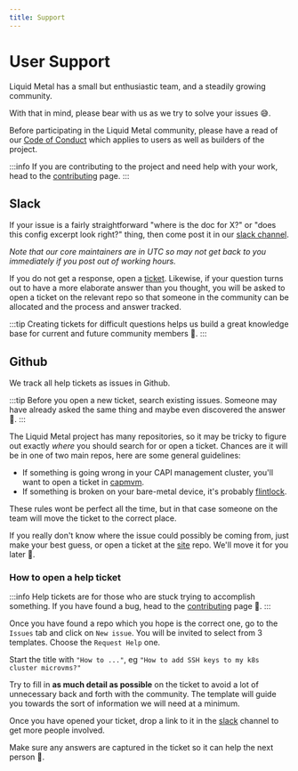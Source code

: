 ```yaml
---
title: Support
---
```


# User Support

Liquid Metal has a small but enthusiastic team, and a steadily growing community.

With that in mind, please bear with us as we try to solve your issues :sweat_smile:.

Before participating in the Liquid Metal community, please have a read of our
[Code of Conduct][coc] which applies to users as well as builders of the project.

:::info
If you are contributing to the project and need help with your work, head to the
[contributing][contrib] page.
:::

## Slack

If your issue is a fairly straightforward "where is the doc for X?" or "does this
config excerpt look right?" thing, then come post it in our [slack channel][slack].

_Note that our core maintainers are in UTC so may not get back to you immediately
if you post out of working hours._

If you do not get a response, open a [ticket](#github). Likewise, if your question
turns out to have a more elaborate answer than you thought, you will be asked to open a ticket on the
relevant repo so that someone in the community can be allocated and the process and answer tracked.

:::tip
Creating tickets for difficult questions helps us build a great knowledge base for
current and future community members :100:.
:::

## Github

We track all help tickets as issues in Github.

:::tip
Before you open a new ticket, search existing issues. Someone may have already
asked the same thing and maybe even discovered the answer :crossed_fingers:.
:::

The Liquid Metal project has many repositories, so it may be tricky to figure out
exactly _where_ you should search for or open a ticket. Chances are it will be in one of two main
repos, here are some general guidelines:

- If something is going wrong in your CAPI management cluster, you'll want to
  open a ticket in [capmvm][capmvm].
- If something is broken on your bare-metal device, it's probably [flintlock][flintlock].

These rules wont be perfect all the time, but in that case someone on the team will
move the ticket to the correct place.

If you really don't know where the issue could possibly be coming from, just make your
best guess, or open a ticket at the [site][site] repo. We'll move it for you later :slightly_smiling_face:.

### How to open a help ticket

:::info
Help tickets are for those who are stuck trying to accomplish something.
If you have found a bug, head to the [contributing](/docs/community/contributing) page :bug:.
:::

Once you have found a repo which you hope is the correct one, go to the `Issues`
tab and click on `New issue`. You will be invited to select from 3 templates.
Choose the `Request Help` one.

Start the title with `"How to ..."`, eg `"How to add SSH keys to my k8s cluster microvms?"`

Try to fill in **as much detail as possible** on the ticket to avoid a lot of
unnecessary back and forth with the community.
The template will guide you towards the sort of information we will need at a minimum.

Once you have opened your ticket, drop a link to it in the [slack][slack] channel to get more people
involved.

Make sure any answers are captured in the ticket so it can help the next person :tada:.

[coc]: /docs/community/coc
[contrib]: /docs/community/contributing
[slack]: https://weave-community.slack.com/archives/C02KARWGR7S
[capmvm]: https://github.com/weaveworks-liquidmetal/cluster-api-provider-microvm
[flintlock]: https://github.com/weaveworks-liquidmetal/flintlock
[site]: https://github.com/weaveworks-liquidmetal/site
